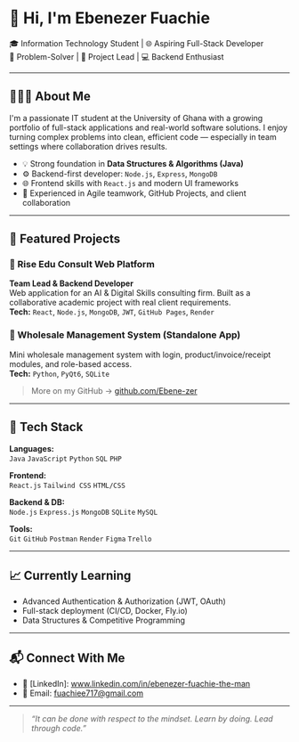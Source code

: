 # 👋 Hi, I'm Ebenezer Fuachie 

🎓 Information Technology Student | 🌐 Aspiring Full-Stack Developer  
🧠 Problem-Solver | 🚀 Project Lead | 💻 Backend Enthusiast

---

## 👨🏽‍💻 About Me

I'm a passionate IT student at the University of Ghana with a growing portfolio of full-stack applications and real-world software solutions. I enjoy turning complex problems into clean, efficient code — especially in team settings where collaboration drives results.

- 💡 Strong foundation in **Data Structures & Algorithms (Java)**
- ⚙️ Backend-first developer: `Node.js`, `Express`, `MongoDB`
- 🌐 Frontend skills with `React.js` and modern UI frameworks
- 🤝 Experienced in Agile teamwork, GitHub Projects, and client collaboration

---

## 🚀 Featured Projects

### 📘 Rise Edu Consult Web Platform  
**Team Lead & Backend Developer**  
Web application for an AI & Digital Skills consulting firm. Built as a collaborative academic project with real client requirements.  
**Tech:** `React`, `Node.js`, `MongoDB`, `JWT`, `GitHub Pages`, `Render`

### 🧾 Wholesale Management System (Standalone App)  
Mini wholesale management system with login, product/invoice/receipt modules, and role-based access.  
**Tech:** `Python`, `PyQt6`, `SQLite`

> More on my GitHub → [github.com/Ebene-zer](https://github.com/Ebene-zer)

---

## 🔧 Tech Stack

**Languages:**  
`Java` `JavaScript` `Python` `SQL` `PHP`

**Frontend:**  
`React.js` `Tailwind CSS` `HTML/CSS`

**Backend & DB:**  
`Node.js` `Express.js` `MongoDB` `SQLite` `MySQL`

**Tools:**  
`Git` `GitHub` `Postman` `Render` `Figma` `Trello`

---

## 📈 Currently Learning

- Advanced Authentication & Authorization (JWT, OAuth)
- Full-stack deployment (CI/CD, Docker, Fly.io)
- Data Structures & Competitive Programming

---

## 📬 Connect With Me

- 💼 [LinkedIn]: www.linkedin.com/in/ebenezer-fuachie-the-man
- 📧 Email: fuachiee717@gmail.com

---

> _“It can be done with respect to the mindset. Learn by doing. Lead through code.”_
